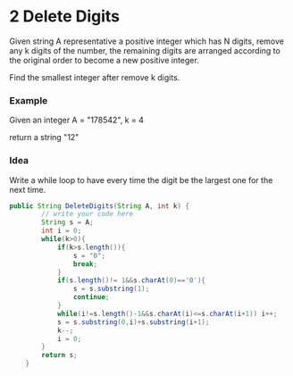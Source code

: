 # 2 Delete Digits
Given string A representative a positive integer which has N digits, remove any k digits of the number, the remaining digits are arranged according to the original order to become a new positive integer.

Find the smallest integer after remove k digits.
### Example
Given an integer A = "178542", k = 4

return a string "12"
### Idea
Write a while loop to have every time the digit be the largest one for the next time.
```java
public String DeleteDigits(String A, int k) {
        // write your code here
        String s = A;
        int i = 0;
        while(k>0){
            if(k>s.length()){
                s = "0";
                break;
            }
            if(s.length()!= 1&&s.charAt(0)=='0'){
                s = s.substring(1);
                continue;
            }
            while(i!=s.length()-1&&s.charAt(i)<=s.charAt(i+1)) i++;
            s = s.substring(0,i)+s.substring(i+1);
            k--;
            i = 0;
        }
        return s;
    }
